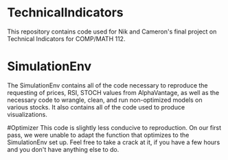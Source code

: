 # TechnicalIndicators
This repository contains code used for Nik and Cameron's final project on Technical Indicators for COMP/MATH 112.

# SimulationEnv
The SimulationEnv contains all of the code necessary to reproduce the requesting of prices, RSI, STOCH values from
AlphaVantage, as well as the necessary code to wrangle, clean, and run non-optimized models on various stocks. It also
contains all of the code used to produce visualizations.

#Optimizer
This code is slightly less conducive to reproduction. On our first pass, we were unable to adapt the function that optimizes
to the SimulationEnv set up. Feel free to take a crack at it, if you have a few hours and you don't have anything else to do.
